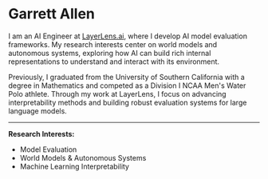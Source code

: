 # Garrett Allen

I am an AI Engineer at [LayerLens.ai](https://layerlens.ai), where I develop AI model evaluation frameworks. My research interests center on world models and autonomous systems, exploring how AI can build rich internal representations to understand and interact with its environment.

Previously, I graduated from the University of Southern California with a degree in Mathematics and competed as a Division I NCAA Men's Water Polo athlete. Through my work at LayerLens, I focus on advancing interpretability methods and building robust evaluation systems for large language models.

---

**Research Interests:**
- Model Evaluation
- World Models & Autonomous Systems 
- Machine Learning Interpretability

<!--
**garrettallen14/garrettallen14** is a ✨ _special_ ✨ repository because its `README.md` (this file) appears on your GitHub profile.

Here are some ideas to get you started:

- 🔭 I’m currently working on ...
- 🌱 I’m currently learning ...
- 👯 I’m looking to collaborate on ...
- 🤔 I’m looking for help with ...
- 💬 Ask me about ...
- 📫 How to reach me: ...
- 😄 Pronouns: ...
- ⚡ Fun fact: ...
-->
